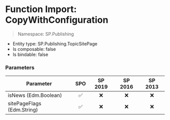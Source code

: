 # Function Import: CopyWithConfiguration

> Namespace: SP.Publishing

- Entity type: SP.Publishing.TopicSitePage
- Is composable: false
- Is bindable: false

### Parameters

Parameter | SPO | SP 2019 | SP 2016 | SP 2013
----------|:---:|:-------:|:-------:|:-------:
isNews (Edm.Boolean) | ✅ | ❌ | ❌ | ❌
sitePageFlags (Edm.String) | ✅ | ❌ | ❌ | ❌